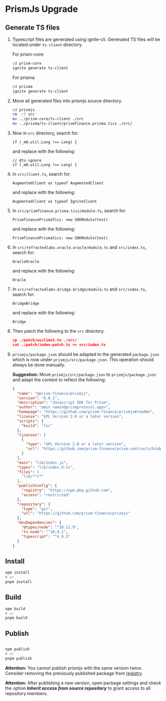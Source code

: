 # PrismJs Upgrade

## Generate TS files

1. Typescript files are generated using ignite-cli. Generated TS files will be located under `ts-client` directory.

   For prism-core:

    ```bash
    cd prism-core
    ignite generate ts-client
    ```

   For prisma:

    ```bash
    cd prisma
    ignite generate ts-client
    ```


1. Move all generated files into prismjs source directory.

    ```bash
    cd prismjs
    rm -rf src
    mv ../prism-core/ts-client ./src
    mv ../prisma/ts-client/prismfinance.prisma.tics ./src/
    ```

2. Now in `src` directory, search for:

    ```tsx
    if (_m0.util.Long !== Long) {
    ```

   and replace with the following:

    ```tsx
    // @ts-ignore
    if (_m0.util.Long !== Long) {
    ```

3. In `src/client.ts`, search for:

    ```tsx
    AugmentedClient as typeof AugmentedClient
    ```

   and replace with the following:

    ```tsx
    AugmentedClient as typeof IgniteClient
    ```

4. In `src/prismfinance.prisma.tics/module.ts`, search for:

    ```tsx
    PrismfinancePrismaTics: new SDKModule(test)
    ```

   and replace with the following:

    ```tsx
    PrismfinancePrismatics: new SDKModule(test)
    ```

5. In `src/refractedlabs.oracle.oracle/module.ts` and `src/index.ts`, search for:

    ```tsx
    OracleOracle
    ```

   and replace with the following:

    ```tsx
    Oracle
    ```

6. In `src/refractedlabs.bridge.bridge/module.ts` and `src/index.ts`, search for:

    ```tsx
    BridgeBridge
    ```

   and replace with the following:

    ```tsx
    Bridge
    ```

7. Then patch the following to the `src` directory.

    ```json
    cp ./patch/wsclient.ts ./src/
    cat ./patch/index-patch.ts >> src/index.ts
    ```

8. `prismjs/package.json` should be adapted to the generated `package.json` which is now under `prismjs/src/package.json`. This operation should always be done manually.

   **Suggestion:**
   Move `prismjs/src/package.json` to `prismjs/package.json` and adapt the content to reflect the following:

    ```json
    {
      "name": "@prism-finance/prismjs",
      "version": "0.0.1",
      "description": "Javascript SDK for Prism",
      "author": "amin <amin@prismprotocol.app>",
      "homepage": "https://github.com/prism-finance/prismjs#readme",
      "license": "GPL Version 2.0 or a later version",
      "scripts": {
        "build": "tsc"
      },
      "licenses": [
        {
          "type": "GPL Version 2.0 or a later version",
          "url": "https://github.com/prism-finance/prism-contracts/blob/main/LICENSE.md"
        }
      ],
      "main": "lib/index.js",
      "types": "lib/index.d.ts",
      "files": [
        "lib/**/*"
      ],
      "publishConfig": {
        "registry": "https://npm.pkg.github.com",
        "access": "restricted"
      },
      "repository": {
        "type": "git",
        "url": "https://github.com/prism-finance/prismjs"
      },
      "devDependencies": {
        "@types/node": "^18.11.9",
        "ts-node": "^10.9.1",
        "typescript": "^4.9.3"
      }
    }
    ```


## Install

```bash
npm install
# or
pnpm install
```

## Build

```bash
npm build
# or
pnpm build
```

## Publish

```bash

npm publish
# or
pnpm publish
```

**Attention:**
You cannot publish prismjs with the same version twice. Consider removing the previously published package from [registry](https://github.com/prism-finance/prismjs/pkgs/npm/prismjs/versions).

**Attention:**
After publishing a new version, open package settings and check the option ***Inherit access from source repository*** to grant access to all repository members.